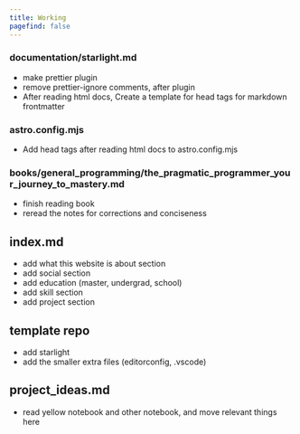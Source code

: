 ```yaml
---
title: Working
pagefind: false
---
```


### documentation/starlight.md

-   make prettier plugin
-   remove prettier-ignore comments, after plugin
-   After reading html docs, Create a template for head tags for markdown frontmatter

### astro.config.mjs

-   Add head tags after reading html docs to astro.config.mjs

### books/general_programming/the_pragmatic_programmer_your_journey_to_mastery.md

-   finish reading book
-   reread the notes for corrections and conciseness

## index.md

-   add what this website is about section
-   add social section
-   add education (master, undergrad, school)
-   add skill section
-   add project section

## template repo

-   add starlight
-   add the smaller extra files (editorconfig, .vscode)

## project_ideas.md

-   read yellow notebook and other notebook, and move relevant things here
